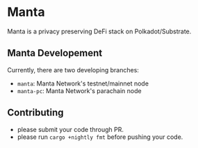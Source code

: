 # Manta

Manta is a privacy preserving DeFi stack on Polkadot/Substrate.

## Manta Developement
Currently, there are two developing branches:
* `manta`: Manta Network's testnet/mainnet node
* `manta-pc`: Manta Network's parachain node

## Contributing
* please submit your code through PR.
* please run `cargo +nightly fmt` before pushing your code.
